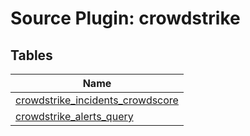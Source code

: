 # Source Plugin: crowdstrike
## Tables
| Name          |
| ------------- |
| [crowdstrike_incidents_crowdscore](crowdstrike_incidents_crowdscore.md) |
| [crowdstrike_alerts_query](crowdstrike_alerts_query.md) |